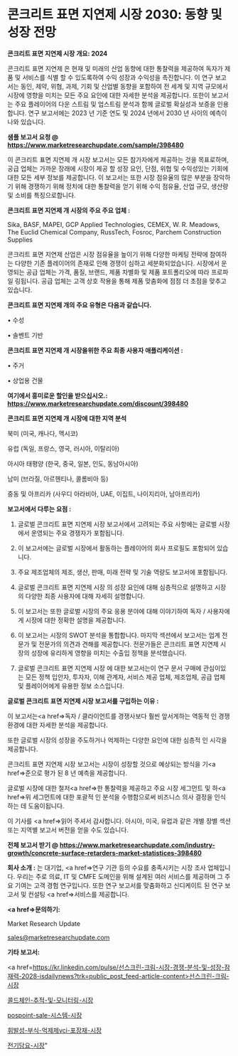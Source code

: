 # 콘크리트 표면 지연제 시장 2030: 동향 및 성장 전망

<strong>콘크리트 표면 지연제 시장 개요: 2024</strong>

콘크리트 표면 지연제 은 현재 및 미래의 산업 동향에 대한 통찰력을 제공하여 독자가 제품 및 서비스를 식별 할 수 있도록하여 수익 성장과 수익성을 촉진합니다. 이 연구 보고서는 동인, 제약, 위협, 과제, 기회 및 산업별 동향을 포함하여 전 세계 및 지역 규모에서 시장에 영향을 미치는 모든 주요 요인에 대한 자세한 분석을 제공합니다. 또한이 보고서는 주요 플레이어의 다운 스트림 및 업스트림 분석과 함께 글로벌 확실성과 보증을 인용합니다. 연구 보고서에는 2023 년 기준 연도 및 2024 년에서 2030 년 사이의 예측이 나와 있습니다.



<strong>샘플 보고서 요청 @ <a href=https://www.marketresearchupdate.com/sample/398480>https://www.marketresearchupdate.com/sample/398480</a></strong>

이 콘크리트 표면 지연제 개 시장 보고서는 모든 참가자에게 제공하는 것을 목표로하며, 공급 업체는 가까운 장래에 시장이 제공 할 성장 요인, 단점, 위협 및 수익성있는 기회에 대한 모든 세부 정보를 제공합니다. 이 보고서는 또한 시장 점유율의 많은 부분을 장악하기 위해 경쟁하기 위해 정치에 대한 통찰력을 얻기 위해 수익 점유율, 산업 규모, 생산량 및 소비를 특징으로합니다.



<strong>콘크리트 표면 지연제 개 시장의 주요 주요 업체 :</strong>

Sika, BASF, MAPEI, GCP Applied Technologies, CEMEX, W. R. Meadows, The Euclid Chemical Company, RussTech, Fosroc, Parchem Construction Supplies

콘크리트 표면 지연제 산업은 시장 점유율을 높이기 위해 다양한 마케팅 전략에 참여하는 다양한 기존 플레이어의 존재로 인해 경쟁이 심하고 세분화되었습니다. 시장에서 운영되는 공급 업체는 가격, 품질, 브랜드, 제품 차별화 및 제품 포트폴리오에 따라 프로파일 링됩니다. 공급 업체는 고객 상호 작용을 통해 제품 맞춤화에 점점 더 초점을 맞추고 있습니다.



<strong>콘크리트 표면 지연제 개의 주요 유형은 다음과 같습니다.</strong>

• 수성

• 솔벤트 기반



<strong>콘크리트 표면 지연제 개 시장을위한 주요 최종 사용자 애플리케이션 :</strong>

• 주거

• 상업용 건물



<strong>여기에서 흥미로운 할인을 받으십시오.: <a href=https://www.marketresearchupdate.com/discount/398480>https://www.marketresearchupdate.com/discount/398480</a></strong>



<strong>콘크리트 표면 지연제 개 시장에 대한 지역 분석</strong>

북미 (미국, 캐나다, 멕시코)

유럽 (독일, 프랑스, 영국, 러시아, 이탈리아)

아시아 태평양 (한국, 중국, 일본, 인도, 동남아시아)

남미 (브라질, 아르헨티나, 콜롬비아 등)

중동 및 아프리카 (사우디 아라비아, UAE, 이집트, 나이지리아, 남아프리카)



<strong>보고서에서 다루는 요점 :</strong>

1. 글로벌 콘크리트 표면 지연제 시장 보고서에서 고려되는 주요 사항에는 글로벌 시장에서 운영되는 주요 경쟁자가 포함됩니다.

2. 이 보고서에는 글로벌 시장에서 활동하는 플레이어의 회사 프로필도 포함되어 있습니다.

3. 주요 제조업체의 제조, 생산, 판매, 미래 전략 및 기술 역량도 보고서에 포함됩니다.

4. 글로벌 콘크리트 표면 지연제 시장 의 성장 요인에 대해 심층적으로 설명하고 시장의 다양한 최종 사용자에 대해 자세히 설명합니다.

5. 이 보고서는 또한 글로벌 시장의 주요 응용 분야에 대해 이야기하여 독자 / 사용자에게 시장에 대한 정확한 설명을 제공합니다.

6. 이 보고서는 시장의 SWOT 분석을 통합합니다. 마지막 섹션에서 보고서는 업계 전문가 및 전문가의 의견과 견해를 제공합니다. 전문가들은 콘크리트 표면 지연제 시장의 성장에 유리하게 영향을 미치는 수출입 정책을 분석했습니다.

7. 글로벌 콘크리트 표면 지연제 시장 에 대한 보고서는이 연구 문서 구매에 관심이있는 모든 정책 입안자, 투자자, 이해 관계자, 서비스 제공 업체, 제조업체, 공급 업체 및 플레이어에게 유용한 정보 소스입니다.



<strong>글로벌 콘크리트 표면 지연제 시장 보고서를 구입하는 이유 :</strong>

이 보고서는<a href=>독자 / 클</a>라이언트를 경쟁사보다 훨씬 앞서게하는 역동적 인 경쟁 환경에 대한 자세한 분석을 제공합니다.

또한 글로벌 시장의 성장을 주도하거나 억제하는 다양한 요인에 대한 심층적 인 시각을 제공합니다.

콘크리트 표면 지연제 시장 보고서는 시장이 성장할 것으로 예상되는 방식을 기<a href=>준으로</a> 평가 된 8 년 예측을 제공합니다.

글로벌 시장에 대한 철저<a href=>한 통찰력</a>을 제공하고 주요 시장 세그먼트 및 하<a href=>위 세그</a>먼트에 대한 포괄적 인 분석을 수행함으로써 비즈니스 의사 결정을 인식하는 데 도움이됩니다.

이 기사를 <a href=>읽어 주</a>셔서 감사합니다. 아시아, 미국, 유럽과 같은 개별 장별 섹션 또는 지역별 보고서 버전을 얻을 수도 있습니다.



<strong>전체 보고서 받기 @ <a href=https://www.marketresearchupdate.com/industry-growth/concrete-surface-retarders-market-statistices-398480>https://www.marketresearchupdate.com/industry-growth/concrete-surface-retarders-market-statistices-398480</a></strong>



<strong>회사 소개 :</strong>
는 대기업, <a href=>연구 기</a>관 등의 수요를 충족시키는 시장 조사 업체입니다. 우리는 주로 의료, IT 및 CMFE 도메인을 위해 설계된 여러 서비스를 제공하며 그 주요 기여는 고객 경험 연구입니다. 또한 연구 보고서를 맞춤화하고 신디케이트 된 연구 보고서 및 컨설팅 <a href=>서비</a>스를 제공합니다.



<strong><a href=>문의하기:</a></strong>

Market Research Update

sales@marketresearchupdate.com



<strong>기타 보고서:</strong>

<a href=https://kr.linkedin.com/pulse/선스크린-크림-시장-경쟁-분석-및-성장-잠재력-2028-isdailynews?trk=public_post_feed-article-content>선스크린-크림-시장</a>

<a href=https://www.linkedin.com/pulse/콜드체인-추적-및-모니터링-시장-동향-성장-전망-survey-spotlight-pro-24-analysis/>콜드체인-추적-및-모니터링-시장</a>

<a href=https://www.linkedin.com/pulse/pospoint-sale-시스템-시장-현재-및-미래-성장-2029-wvx5f/>pospoint-sale-시스템-시장</a>

<a href=https://www.linkedin.com/pulse/휘발성-부식-억제제vci-포장재-시장-경쟁-분석-및-성장-잠재력-vcjcf/>휘발성-부식-억제제vci-포장재-시장</a>

<a href=https://www.linkedin.com/pulse/전기담요-시장-경쟁-분석-및-성장-잠재력-2030-analytics-avenue-adventures-24-ana-63tif/>전기담요-시장</a>"
